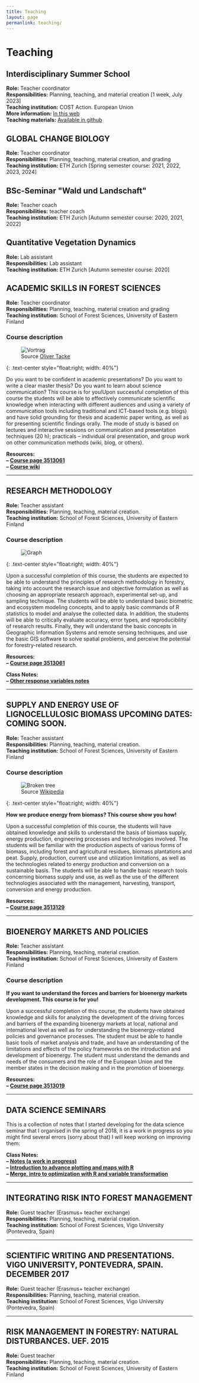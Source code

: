 ```yaml
---
title: Teaching
layout: page
permanlink: teaching/
---
```

# Teaching

## Interdisciplinary Summer School 

**Role:** Teacher coordinator  
**Responsibilities:** Planning, teaching, and material creation [1 week, July 2023]  
**Teaching institution:** COST Action. European Union  
**More information:** [In this web](https://3dforecotech.eu/activities/training-schools/interdisciplinary-summer-school-on-forest-ecosystems-technologies-biodiversity-modelling/)  
**Teaching materials:** [Available in github](https://github.com/oldiya/summerSchoolExercise)

## GLOBAL CHANGE BIOLOGY

**Role:** Teacher coordinator  
**Responsibilities:** Planning, teaching, material creation, and grading  
**Teaching institution:** ETH Zurich [Spring semester course: 2021, 2022, 2023, 2024]



## BSc-Seminar "Wald und Landschaft"

**Role:** Teacher coach  
**Responsibilities:** teacher coach   
**Teaching institution:** ETH Zurich [Autumn semester course: 2020, 2021, 2022]



## Quantitative Vegetation Dynamics 

**Role:** Lab assistant   
**Responsibilities:** Lab assistant   
**Teaching institution:** ETH Zurich  [Autumn semester course: 2020]



## ACADEMIC SKILLS IN FOREST SCIENCES

**Role:** Teacher coordinator  
**Responsibilities:** Planning, teaching, material creation and grading  
**Teaching institution:** School of Forest Sciences, University of Eastern Finland

### Course description

<figure>
<img src="https://farm8.staticflickr.com/7410/12635014673_d06b960426_k.jpg" alt="Vortrag">
<figcaption class="caption">Source <a href="https://www.flickr.com/photos/otacke/12635014673">Oliver Tacke</a></figcaption>
</figure>{: .text-center style="float:right; width: 40%"}

Do you want to be confident in academic presentations? Do you want to write a clear master thesis? Do you want to learn about science communication?  This course is for you!Upon successful completion of this course the students will be able to effectively communicate scientific knowledge when interacting with different audiences and using a variety of communication tools including traditional and ICT-based tools (e.g. blogs) and have solid grounding for thesis and academic paper writing, as well as for presenting scientific findings orally. The mode of study is based on lectures and interactive sessions on communication and presentation techniques (20 h); practicals – individual oral presentation, and group work on other communication methods (wiki, blog, or others).

**Resources:**  
**– [Course page  3513061](https://weboodi.uef.fi/weboodi/frame.jsp?Kieli=6&MD5avain=2c4ff5a4f070927f83537daf05c8fa30)**  
**– [Course wiki](https://wiki.uef.fi/display/ASIFS2/Home)**

------

##  RESEARCH METHODOLOGY

**Role:** Teacher assistant  
**Responsibilities:** Planning, teaching, material creation.  
**Teaching institution:** School of Forest Sciences, University of Eastern Finland

### Course description

<figure>
<img src="{{site.url}}/assets/images/Rplot.png" alt="Graph">
</figure>{: .text-center style="float:right; width: 40%"}

Upon a successful completion of this course, the students are expected to be able to understand the principles of research methodology in forestry, taking into account the research issue and objective formulation as well as choosing an appropriate research approach, experimental set-up, and sampling technique. The students will be able to understand basic biometric and ecosystem modeling concepts, and to apply basic commands of R statistics to model and analyse the collected data. In addition, the students will be able to critically evaluate accuracy, error types, and reproducibility of research results. Finally, they will understand the basic concepts in Geographic Information Systems and remote sensing techniques, and use the basic GIS software to solve spatial problems, and perceive the potential for forestry-related research.

**Resources:**  
**– [Course page  3513061](https://weboodi.uef.fi/weboodi/opintjakstied.jsp?OpinKohd=45322751)**

**Class Notes:**  
**– [Other response variables notes]({{site.url}}/classes/res-meth/OtherRespVar.html)**

------

## SUPPLY AND ENERGY USE OF LIGNOCELLULOSIC BIOMASS UPCOMING DATES: COMING SOON.

**Role:** Teacher assistant  
**Responsibilities:** Planning, teaching, material creation.  
**Teaching institution:** School of Forest Sciences, University of Eastern Finland

### Course description

<figure>
<img src="https://upload.wikimedia.org/wikipedia/commons/d/d0/Montana_16_bg_062406.jpg" alt="Broken tree ">
<figcaption class="caption">Source <a href="https://en.wikipedia.org/wiki/Bioenergy">Wikipedia</a></figcaption>
</figure>{: .text-center style="float:right; width: 40%"}

**How we produce energy from biomass? This course show you how!**

Upon a successful completion of this course, the students will have obtained knowledge and skills to understand the basis of biomass supply, energy production, engineering processes and technologies involved. The students will be familiar with the production aspects of various forms of biomass, including forest and agricultural residues, biomass plantations and peat. Supply, production, current use and utilization limitations, as well as the technologies related to energy production and conversion on a sustainable basis. The students will be able to handle basic research tools concerning biomass supply and use, as well as the use of the different technologies associated with the management, harvesting, transport, conversion and energy production.

**Resources:**  
**– [Course page 3513129](https://weboodi.uef.fi/weboodi/frame.jsp?Kieli=6&MD5avain=2c4ff5a4f070927f83537daf05c8fa30)**

------

## BIOENERGY MARKETS AND POLICIES

**Role:** Teacher assistant  
**Responsibilities:** Planning, teaching, material creation.  
**Teaching institution:** School of Forest Sciences, University of Eastern Finland

### Course description

**If you want to understand the forces and barriers for bioenergy markets development. This course is for you!**

Upon a successful completion of this course, the students have obtained knowledge and skills for analyzing the development of the driving forces and barriers of the expanding bioenergy markets at local, national and international level as well as for understanding the bioenergy-related policies and governance processes. The student must be able to handle basic tools of market analysis and trade, and have an understanding of the limitations and effects of the policy frameworks on the introduction and development of bioenergy. The student must understand the demands and needs of the consumers and the role of the European Union and the member states in the decision making and in the promotion of bioenergy.

**Resources:**  
**– [Course page 3513019](https://weboodi.uef.fi/weboodi/frame.jsp?Kieli=6&MD5avain=2c4ff5a4f070927f83537daf05c8fa30)**

------

## DATA SCIENCE SEMINARS

This is a collection of notes that I started developing for the data science seminar that I organised in the spring of 2018, it is a work in progress so you might find several errors (sorry about that) I will keep working on improving them:

**Class Notes:**  
**– [Notes (a work in progress)]({{site.url}}/classes/datasci-basic/book/)**  
**– [Introduction to advance plotting and maps with R]({{site.url}}/classes/datasci-basic/MapswithR.html)**  
**– [Merge, intro to optimization with R and variable transformation]({{site.url}}/classes/datasci-basic/MergeSubsettingTransformation.html)**  

-----

## INTEGRATING RISK INTO FOREST MANAGEMENT

**Role:** Guest teacher (Erasmus+ teacher exchange)  
**Responsibilities:** Planning, teaching, material creation.  
**Teaching institution:** School of Forest Sciences, Vigo University   (Pontevedra, Spain)

------

## SCIENTIFIC WRITING AND PRESENTATIONS. VIGO UNIVERSITY, PONTEVEDRA, SPAIN. DECEMBER 2017

**Role:** Guest teacher (Erasmus+ teacher exchange)  
**Responsibilities:** Planning, teaching, material creation.  
**Teaching institution:** School of Forest Sciences, Vigo University   (Pontevedra, Spain)

------

## RISK MANAGEMENT IN FORESTRY: NATURAL DISTURBANCES. UEF. 2015

**Role:** Guest teacher  
**Responsibilities:** Planning, teaching, material creation.  
**Teaching institution:** School of Forest Sciences, University of Eastern Finland